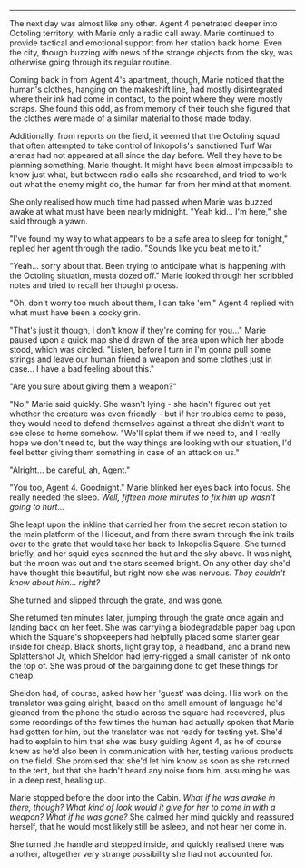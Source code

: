 ***

The next day was almost like any other.  Agent 4 penetrated deeper into Octoling territory, with Marie only a radio call away. Marie continued to provide tactical and emotional support from her station back home. Even the city, though buzzing with news of the strange objects from the sky, was otherwise going through its regular routine. 

Coming back in from Agent 4's apartment, though, Marie noticed that the human's clothes, hanging on the makeshift line, had mostly disintegrated where their ink had come in contact, to the point where they were mostly scraps. She found this odd, as from memory of their touch she figured that the clothes were made of a similar material to those made today.

Additionally, from reports on the field, it seemed that the Octoling squad that often attempted to take control of Inkopolis's sanctioned Turf War arenas had not appeared at all since the day before. Well they have to be planning something, Marie thought. It might have been almost impossible to know just what, but between radio calls she researched, and tried to work out what the enemy might do, the human far from her mind at that moment.

She only realised how much time had passed when Marie was buzzed awake at what must have been nearly midnight. "Yeah kid... I'm here," she said through a yawn.

"I've found my way to what appears to be a safe area to sleep for tonight," replied her agent through the radio. "Sounds like you beat me to it."

"Yeah... sorry about that. Been trying to anticipate what is happening with the Octoling situation, musta dozed off." Marie looked through her scribbled notes and tried to recall her thought process.

"Oh, don't worry too much about them, I can take 'em," Agent 4 replied with what must have been a cocky grin.

"That's just it though, I don't know if they're coming for you..." Marie paused upon a quick map she'd drawn of the area upon which her abode stood, which was circled. "Listen, before I turn in I'm gonna pull some strings and leave our human friend a weapon and some clothes just in case... I have a bad feeling about this."

"Are you sure about giving them a weapon?"

"No," Marie said quickly. She wasn't lying - she hadn't figured out yet whether the creature was even friendly - but if her troubles came to pass, they would need to defend themselves against a threat she didn't want to see close to home somehow. "We'll splat them if we need to, and I really hope we don't need to, but the way things are looking with our situation, I'd feel better giving them something in case of an attack on us."

"Alright... be careful, ah, Agent."

"You too, Agent 4. Goodnight." Marie blinked her eyes back into focus. She really needed the sleep. *Well, fifteen more minutes to fix him up wasn't going to hurt...* 

She leapt upon the inkline that carried her from the secret recon station to the main platform of the Hideout, and from there swam through the ink trails over to the grate that would take her back to Inkopolis Square. She turned briefly, and her squid eyes scanned the hut and the sky above. It was night, but the moon was out and the stars seemed bright. On any other day she'd have thought this beautiful, but right now she was nervous. *They couldn't know about him... right?*

She turned and slipped through the grate, and was gone.

She returned ten minutes later, jumping through the grate once again and landing back on her feet. She was carrying a biodegradable paper bag upon which the Square's shopkeepers had helpfully placed some starter gear inside for cheap. Black shorts, light gray top, a headband, and a brand new Splattershot Jr, which Sheldon had jerry-rigged a small canister of ink onto the top of. She was proud of the bargaining done to get these things for cheap.

Sheldon had, of course, asked how her 'guest' was doing. His work on the translator was going alright, based on the small amount of language he'd gleaned from the phone the studio across the square had recovered, plus some recordings of the few times the human had actually spoken that Marie had gotten for him, but the translator was not ready for testing yet. She'd had to explain to him that she was busy guiding Agent 4, as he of course knew as he'd also been in communication with her, testing various products on the field. She promised that she'd let him know as soon as she returned to the tent, but that she hadn't heard any noise from him, assuming he was in a deep rest, healing up.

Marie stopped before the door into the Cabin. *What if he was awake in there, though? What kind of look would it give for her to come in with a weapon? What if he was gone?* She calmed her mind quickly and reassured herself, that he would most likely still be asleep, and not hear her come in.

She turned the handle and stepped inside, and quickly realised there was another, altogether very strange possibility she had not accounted for.